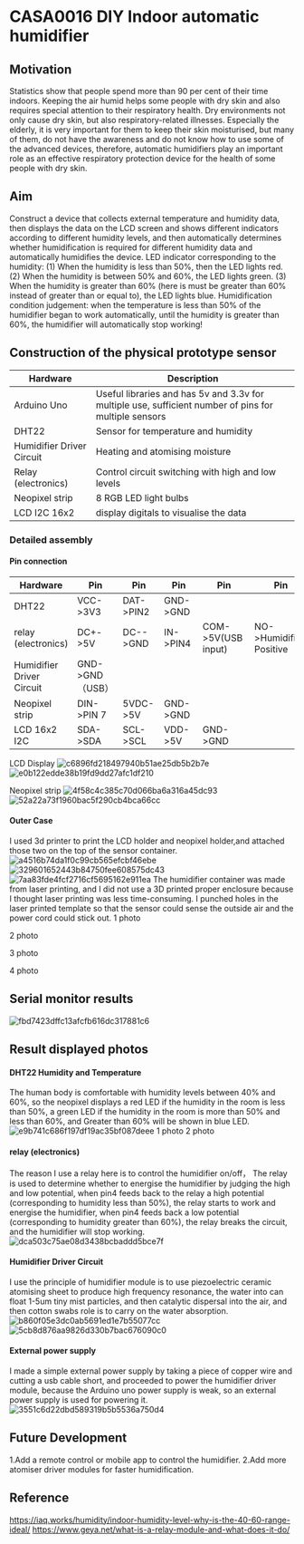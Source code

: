 # CASA0016 DIY Indoor automatic humidifier

## Motivation
Statistics show that people spend more than 90 per cent of their time indoors. Keeping the air humid helps some people with dry skin and also requires special attention to their respiratory health. Dry environments not only cause dry skin, but also respiratory-related illnesses. Especially the elderly, it is very important for them to keep their skin moisturised, but many of them, do not have the awareness and do not know how to use some of the advanced devices, therefore, automatic humidifiers play an important role as an effective respiratory protection device for the health of some people with dry skin.

## Aim
Construct a device that collects external temperature and humidity data, then displays the data on the LCD screen and shows different indicators according to different humidity levels, and then automatically determines whether humidification is required for different humidity data and automatically humidifies the device.
LED indicator corresponding to the humidity: (1) When the humidity is less than 50%, then the LED lights red. (2) When the humidity is between 50% and 60%, the LED lights green. (3) When the humidity is greater than 60% (here is must be greater than 60% instead of greater than or equal to), the LED lights blue.
Humidification condition judgement: when the temperature is less than 50% of the humidifier began to work automatically, until the humidity is greater than 60%, the humidifier will automatically stop working!
## Construction of the physical prototype sensor

| Hardware | Description |
| --- | --- |
| Arduino Uno | Useful libraries and has 5v and 3.3v for multiple use, sufficient number of pins for multiple sensors |
| DHT22 | Sensor for temperature and humidity |
| Humidifier Driver Circuit | Heating and atomising moisture |
| Relay (electronics) | Control circuit switching with high and low levels |
| Neopixel strip | 8 RGB LED light bulbs |
| LCD I2C  16x2 | display digitals to visualise the data |


### Detailed assembly

#### Pin connection
| Hardware | Pin | Pin | Pin | Pin | Pin|
| --- | --- | --- | --- | --- | --- |
| DHT22 | VCC->3V3 | DAT->PIN2 | GND->GND|
| relay (electronics) | DC+->5V | DC-->GND | IN->PIN4 | COM->5V(USB input) |NO->Humidifier Positive|
| Humidifier Driver Circuit | GND->GND（USB）|
| Neopixel strip | DIN->PIN 7 | 5VDC->5V | GND->GND |
| LCD 16x2 I2C | SDA->SDA | SCL->SCL | VDD->5V | GND->GND |

LCD Display
![c6896fd218497940b51ae25db5b2b7e](https://github.com/youdianhaoxiao/CASA0016-ERTONG-GAO/assets/146217421/40cbfa99-96a1-445f-bc73-fce0e9cfe295)
![e0b122edde38b19fd9dd27afc1df210](https://github.com/youdianhaoxiao/CASA0016-ERTONG-GAO/assets/146217421/60f680a1-c099-461a-9fba-5b7308c976e0)

Neopixel strip
![4f58c4c385c70d066ba6a316a45dc93](https://github.com/youdianhaoxiao/CASA0016-ERTONG-GAO/assets/146217421/bc1325db-d5f1-4990-a3dd-f19cb889e3cd)
![52a22a73f1960bac5f290cb4bca66cc](https://github.com/youdianhaoxiao/CASA0016-ERTONG-GAO/assets/146217421/fef66a2b-3f6b-4b79-ab54-02b0ebeae1d9)



#### Outer Case

I used 3d printer to print the LCD holder and neopixel holder,and attached those two on the top of the sensor container.
![a4516b74da1f0c99cb565efcbf46ebe](https://github.com/youdianhaoxiao/CASA0016-ERTONG-GAO/assets/146217421/ae144ae0-8651-40ed-ab59-8f1192aeaa7c)
![329601652443b84750fee608575dc43](https://github.com/youdianhaoxiao/CASA0016-ERTONG-GAO/assets/146217421/b0271c94-8775-4e75-bf28-48c3d172afc1)
![7aa83fde4fcf2716cf5695162e911ea](https://github.com/youdianhaoxiao/CASA0016-ERTONG-GAO/assets/146217421/c6a76acb-c88f-4d39-8db0-a8a31647bfb2)
The humidifier container was made from laser printing, and I did not use a 3D printed proper enclosure because I thought laser printing was less time-consuming. I punched holes in the laser printed template so that the sensor could sense the outside air and the power cord could stick out.
1 photo

2 photo

3 photo

4 photo

## Serial monitor results
![fbd7423dffc13afcfb616dc317881c6](https://github.com/youdianhaoxiao/CASA0016-ERTONG-GAO/assets/146217421/aac82681-813f-4646-8e3b-005e40e44220)


## Result displayed photos

#### DHT22 Humidity and Temperature
The human body is comfortable with humidity levels between 40% and 60%, so the neopixel displays a red LED if the humidity in the room is less than 50%, a green LED if the humidity in the room is more than 50% and less than 60%, and Greater than 60% will be shown in blue LED.
![e9b741c686f197df19ac35bf087deee](https://github.com/youdianhaoxiao/CASA0016-ERTONG-GAO/assets/146217421/a287ff2c-b73d-4c8e-9343-7a2f572f3f9c)
1 photo
2 photo

#### relay (electronics)
The reason I use a relay here is to control the humidifier on/off，
The relay is used to determine whether to energise the humidifier by judging the high and low potential, when pin4 feeds back to the relay a high potential (corresponding to humidity less than 50%), the relay starts to work and energise the humidifier, when pin4 feeds back a low potential (corresponding to humidity greater than 60%), the relay breaks the circuit, and the humidifier will stop working.
![dca503c75ae08d3438bcbaddd5bce7f](https://github.com/youdianhaoxiao/CASA0016-ERTONG-GAO/assets/146217421/097b2025-4331-47c8-8deb-e7a7506d541e)

#### Humidifier Driver Circuit
I use the principle of humidifier module is to use piezoelectric ceramic atomising sheet to produce high frequency resonance, the water into can float 1-5um tiny mist particles, and then catalytic dispersal into the air, and then cotton swabs role is to carry on the water absorption.
![b860f05e3dc0ab5691ed1e7b55077cc](https://github.com/youdianhaoxiao/CASA0016-ERTONG-GAO/assets/146217421/db9ad3d3-463e-41cc-9437-1e4cc7891103)
![5cb8d876aa9826d330b7bac676090c0](https://github.com/youdianhaoxiao/CASA0016-ERTONG-GAO/assets/146217421/ab8eddb5-abb9-48bf-88bd-d7409d6e1d2b)

#### External power supply
I made a simple external power supply by taking a piece of copper wire and cutting a usb cable short, and proceeded to power the humidifier driver module, because the Arduino uno power supply is weak, so an external power supply is used for powering it.
![3551c6d22dbd589319b5b5536a750d4](https://github.com/youdianhaoxiao/CASA0016-ERTONG-GAO/assets/146217421/6f302473-7e70-43de-aa99-c30e12c06ff4)

## Future Development
1.Add a remote control or mobile app to control the humidifier.
2.Add more atomiser driver modules for faster humidification.


## Reference
https://iaq.works/humidity/indoor-humidity-level-why-is-the-40-60-range-ideal/
https://www.geya.net/what-is-a-relay-module-and-what-does-it-do/
